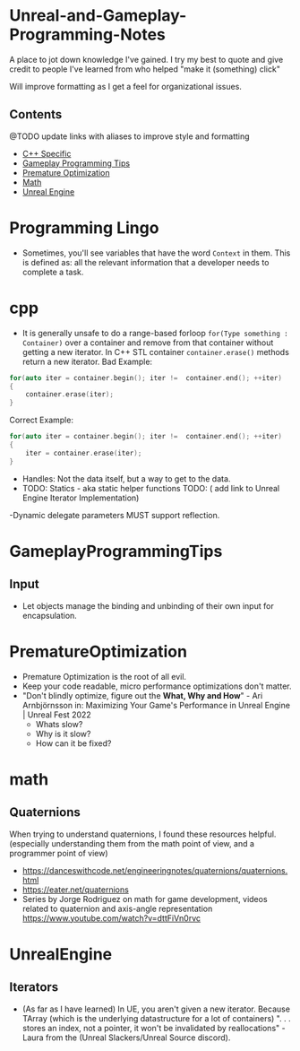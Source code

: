 # Unreal-and-Gameplay-Programming-Notes
A place to jot down knowledge I've gained. I try my best to quote and give credit to people I've learned from who helped "make it (something) click"

Will improve formatting as I get a feel for organizational issues.

## Contents
@TODO update links with aliases to improve style and formatting
- [C++ Specific](#cpp)
- [Gameplay Programming Tips](#gameplayprogrammingtips)
- [Premature Optimization](#prematureoptimization)
- [Math](#math)
- [Unreal Engine](#unrealengine)



# Programming Lingo
- Sometimes, you'll see variables that have the word ```Context``` in them. This is defined as:  all the relevant information that a developer needs to complete a task.



# cpp
- It is generally unsafe to do a range-based forloop ``` for(Type something : Container) ``` over a container and remove from that container without getting a new iterator. In C++ STL container ```container.erase()``` methods return a new iterator.  Bad Example:


```cpp
for(auto iter = container.begin(); iter !=  container.end(); ++iter)
{
    container.erase(iter);
}
```

Correct Example:
```cpp
for(auto iter = container.begin(); iter !=  container.end(); ++iter)
{
    iter = container.erase(iter);
}
```

- Handles: Not the data itself, but a way to get to the data.
- TODO: Statics - aka static helper functions 
 TODO: ( add link to Unreal Engine Iterator Implementation)

-Dynamic delegate parameters MUST support reflection.

# GameplayProgrammingTips

## Input

- Let objects manage the binding and unbinding of their own input for encapsulation.
  
# PrematureOptimization
- Premature Optimization is the root of all evil.
- Keep your code readable, micro performance optimizations don't matter.
- "Don't blindly optimize, figure out the **What, Why and How**" - Ari Arnbjörnsson in: Maximizing Your Game's Performance in Unreal Engine | Unreal Fest 2022
  - Whats slow?
  - Why is it slow?
  - How can it be fixed?
 


# math

## Quaternions

When trying to understand quaternions, I found these resources helpful. (especially understanding them from the math point of view, and a programmer point of view)
- https://danceswithcode.net/engineeringnotes/quaternions/quaternions.html
- https://eater.net/quaternions
- Series by Jorge Rodriguez on math for game development, videos related to quaternion and axis-angle representation https://www.youtube.com/watch?v=dttFiVn0rvc



# UnrealEngine

## Iterators
- (As far as I have learned) In UE, you aren't given a new iterator. Because TArray (which is the underlying datastructure for a lot of containers) ". . . stores an index, not a pointer, it won't be invalidated by reallocations" - Laura from the (Unreal Slackers/Unreal Source discord).
